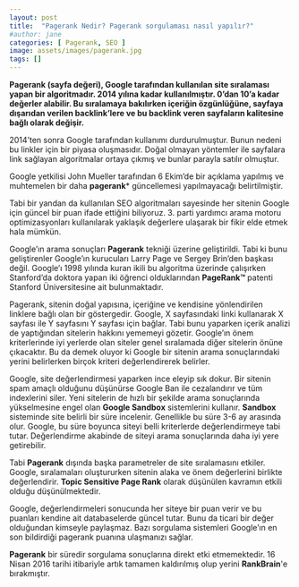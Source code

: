 ```yaml
---
layout: post
title:  "Pagerank Nedir? Pagerank sorgulaması nasıl yapılır?"
#author: jane
categories: [ Pagerank, SEO ]
image: assets/images/pagerank.jpg
tags: []
---
```


**Pagerank (sayfa değeri), Google tarafından kullanılan site sıralaması yapan bir algoritmadır. 2014 yılına kadar kullanılmıştır. 0’dan 10’a kadar değerler alabilir.  Bu sıralamaya bakılırken içeriğin özgünlüğüne, sayfaya dışarıdan verilen backlink’lere ve bu backlink veren sayfaların kalitesine bağlı olarak değişir.**

2014’ten sonra Google tarafından kullanımı durdurulmuştur. Bunun nedeni bu linkler için bir piyasa oluşmasıdır. Doğal olmayan yöntemler ile sayfalara link sağlayan algoritmalar ortaya çıkmış ve bunlar parayla satılır olmuştur.

Google yetkilisi John Mueller tarafından 6 Ekim’de bir açıklama yapılmış ve muhtemelen bir daha **pagerank*** güncellemesi yapılmayacağı belirtilmiştir. 

Tabi bir yandan da kullanılan SEO algoritmaları sayesinde her sitenin Google için güncel bir puan ifade ettiğini biliyoruz. 3. parti yardımcı arama motoru optimizasyonları kullanılarak yaklaşık değerlere ulaşarak bir fikir elde etmek hala mümkün.

Google’ın arama sonuçları **Pagerank** tekniği üzerine geliştirildi. Tabi ki bunu geliştirenler Google’ın kurucuları Larry Page ve Sergey Brin’den başkası değil. Google’ı 1998 yılında kuran ikili bu algoritma üzerinde çalışırken Stanford’da doktora yapan iki öğrenci olduklarından **PageRank™** patenti Stanford Üniversitesine ait bulunmaktadır.

Pagerank, sitenin doğal yapısına, içeriğine ve kendisine yönlendirilen linklere bağlı olan bir göstergedir. Google, X sayfasındaki linki kullanarak X sayfası ile Y sayfasını Y sayfası için bağlar. Tabi bunu yaparken içerik analizi de yaptığından sitelerin hakkını yememeyi gözetir. Google’ın önem kriterlerinde iyi yerlerde olan siteler genel sıralamada diğer sitelerin önüne çıkacaktır. Bu da demek oluyor ki Google bir sitenin arama sonuçlarındaki yerini belirlerken birçok kriteri değerlendirerek belirler. 

Google, site değerlendirmesi yaparken ince eleyip sık dokur. Bir sitenin spam amaçlı olduğunu düşünürse Google Ban ile cezalandırır ve tüm indexlerini siler. Yeni sitelerin de hızlı bir şekilde arama sonuçlarında yükselmesine engel olan **Google Sandbox** sistemlerini kullanır. **Sandbox** sisteminde site belirli bir süre incelenir. Genellikle bu süre 3-6 ay arasında olur. Google, bu süre boyunca siteyi belli kriterlerde değerlendirmeye tabi tutar. Değerlendirme akabinde de siteyi arama sonuçlarında daha iyi yere getirebilir.

Tabi **Pagerank** dışında başka parametreler de site sıralamasını etkiler. Google, sıralamaları oluştururken sitenin alaka ve önem değerlerini birlikte değerlendirir. **Topic Sensitive Page Rank** olarak düşünülen kavramın etkili olduğu düşünülmektedir.

Google, değerlendirmeleri sonucunda her siteye bir puan verir ve bu puanları kendine ait databaselerde güncel tutar. Bunu da ticari bir değer olduğundan kimseyle paylaşmaz. Bazı sorgulama sistemleri Google’ın en son bildirdiği pagerank puanına ulaşmanızı sağlar.

**Pagerank** bir süredir sorgulama sonuçlarına direkt etki etmemektedir. 16 Nisan 2016 tarihi itibariyle artık tamamen kaldırılmış olup yerini **RankBrain**'e bırakmıştır.